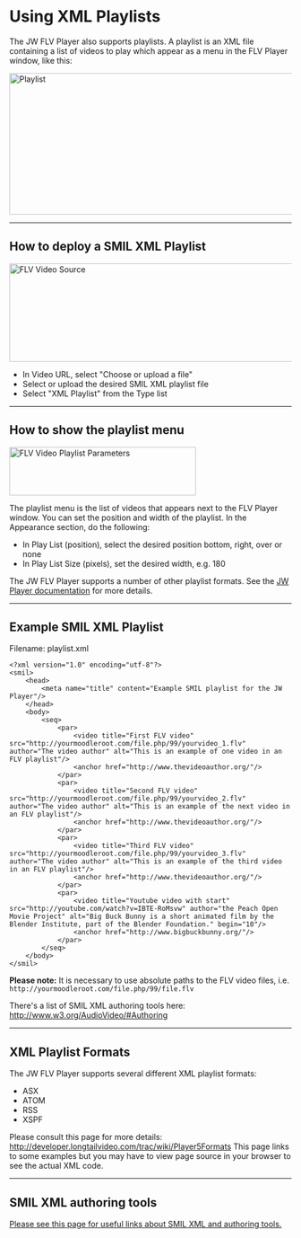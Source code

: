 # Using XML Playlists #

The JW FLV Player also supports playlists. A playlist is an XML file containing a list of videos to play which appear as a menu in the FLV Player window, like this:

<img src='http://matbury.com/tutorials/flv_playlist.png' alt='Playlist' width='554' height='252' />

---


## How to deploy a SMIL XML Playlist ##

<p><img src='http://matbury.com/tutorials/flv_video_source.png' alt='FLV Video Source' width='810' height='175' /></p>

  * In Video URL, select "Choose or upload a file"
  * Select or upload the desired SMIL XML playlist file
  * Select "XML Playlist" from the Type list

---


## How to show the playlist menu ##

<p><img src='http://matbury.com/tutorials/flv_playlist_params.png' alt='FLV Video Playlist Parameters' width='333' height='86' /></p>

The playlist menu is the list of videos that appears next to the FLV Player window. You can set the position and width of the playlist. In the Appearance section, do the following:

  * In Play List (position), select the desired position bottom, right, over or none
  * In Play List Size (pixels), set the desired width, e.g. 180

The JW FLV Player supports a number of other playlist formats. See the [JW Player documentation](http://developer.longtailvideo.com/trac/wiki/FlashFormats) for more details.

---


## Example SMIL XML Playlist ##

Filename: playlist.xml

```
<?xml version="1.0" encoding="utf-8"?>
<smil>
	<head>
		<meta name="title" content="Example SMIL playlist for the JW Player"/>
	</head>
	<body>
		<seq>
			<par>
				<video title="First FLV video" src="http://yourmoodleroot.com/file.php/99/yourvideo_1.flv" author="The video author" alt="This is an example of one video in an FLV playlist"/>
				<anchor href="http://www.thevideoauthor.org/"/>
			</par>
			<par>
				<video title="Second FLV video" src="http://yourmoodleroot.com/file.php/99/yourvideo_2.flv" author="The video author" alt="This is an example of the next video in an FLV playlist"/>
				<anchor href="http://www.thevideoauthor.org/"/>
			</par>
			<par>
				<video title="Third FLV video" src="http://yourmoodleroot.com/file.php/99/yourvideo_3.flv" author="The video author" alt="This is an example of the third video in an FLV playlist"/>
				<anchor href="http://www.thevideoauthor.org/"/>
			</par>
			<par>
				<video title="Youtube video with start" src="http://youtube.com/watch?v=IBTE-RoMsvw" author="the Peach Open Movie Project" alt="Big Buck Bunny is a short animated film by the Blender Institute, part of the Blender Foundation." begin="10"/>
				<anchor href="http://www.bigbuckbunny.org/"/>
			</par>
		</seq>
	</body>
</smil>
```

**Please note:** It is necessary to use absolute paths to the FLV video files, i.e. `http://yourmoodleroot.com/file.php/99/file.flv`

There's a list of SMIL XML authoring tools here: http://www.w3.org/AudioVideo/#Authoring


---


## XML Playlist Formats ##

The JW FLV Player supports several different XML playlist formats:

  * ASX
  * ATOM
  * RSS
  * XSPF

Please consult this page for more details: http://developer.longtailvideo.com/trac/wiki/Player5Formats This page links to some examples but you may have to view page source in your browser to see the actual XML code.


---


## SMIL XML authoring tools ##

[Please see this page for useful links about SMIL XML and authoring tools.](http://code.google.com/p/moodle-flv-player/wiki/TimedTextCaptioning)